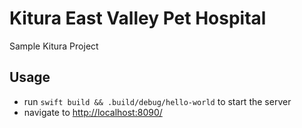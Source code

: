 Kitura East Valley Pet Hospital
========

Sample Kitura Project

## Usage

* run `swift build && .build/debug/hello-world` to start the server
* navigate to [http://localhost:8090/](http://localhost:8090/)